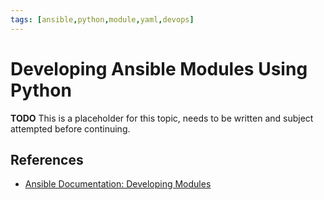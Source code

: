 ```yaml
---
tags: [ansible,python,module,yaml,devops]
---
```

# Developing Ansible Modules Using Python

**TODO** This is a placeholder for this topic, needs to be written and subject attempted before continuing.

## References

* [Ansible Documentation: Developing Modules][ansible-docs-modules-dev]

<!-- Hidden Reference Links Below Here -->
[ansible-docs-modules-dev]: https://docs.ansible.com/ansible/latest/dev_guide/developing_modules_general.html "Ansible Documentation: Developing Modules"
